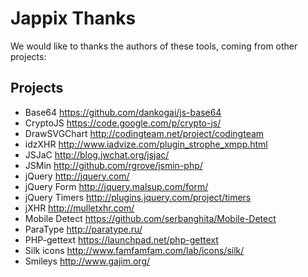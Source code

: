Jappix Thanks
=============

We would like to thanks the authors of these tools, coming from other projects:


Projects
--------

* Base64			https://github.com/dankogai/js-base64
* CryptoJS			https://code.google.com/p/crypto-js/
* DrawSVGChart		http://codingteam.net/project/codingteam
* idzXHR			http://www.iadvize.com/plugin_strophe_xmpp.html
* JSJaC				http://blog.jwchat.org/jsjac/
* JSMin				http://github.com/rgrove/jsmin-php/
* jQuery			http://jquery.com/
* jQuery Form		http://jquery.malsup.com/form/
* jQuery Timers		http://plugins.jquery.com/project/timers
* jXHR				http://mulletxhr.com/
* Mobile Detect		https://github.com/serbanghita/Mobile-Detect
* ParaType			http://paratype.ru/
* PHP-gettext		https://launchpad.net/php-gettext	
* Silk icons		http://www.famfamfam.com/lab/icons/silk/
* Smileys			http://www.gajim.org/